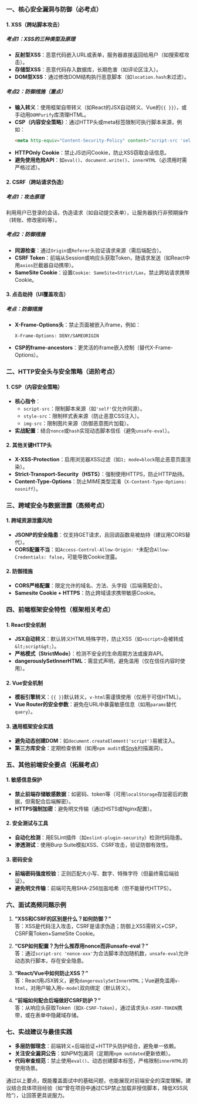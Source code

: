 
### **一、核心安全漏洞与防御（必考点）**
#### **1. XSS（跨站脚本攻击）**
##### **考点1：XSS的三种类型及原理**
- **反射型XSS**：恶意代码嵌入URL或表单，服务器直接返回给用户（如搜索框攻击）。
- **存储型XSS**：恶意代码存入数据库，长期危害（如评论区注入）。
- **DOM型XSS**：通过修改DOM结构执行恶意脚本（如`location.hash`未过滤）。

##### **考点2：防御措施（重点）**
- **输入转义**：使用框架自带转义（如React的JSX自动转义、Vue的`{{ }}`），或手动用`DOMPurify`库清理HTML。
- **CSP（内容安全策略）**：通过HTTP头或meta标签限制可执行脚本来源，例如：
  ```html
  <meta http-equiv="Content-Security-Policy" content="script-src 'self' https://cdn.example.com">
  ```
- **HTTPOnly Cookie**：禁止JS访问Cookie，防止XSS窃取会话信息。
- **避免使用危险API**：如`eval()`、`document.write()`、`innerHTML`（必须用时需严格过滤）。

#### **2. CSRF（跨站请求伪造）**
##### **考点1：攻击原理**
利用用户已登录的会话，伪造请求（如自动提交表单），让服务器执行非预期操作（转账、修改密码等）。

##### **考点2：防御措施**
- **同源检查**：通过`Origin`或`Referer`头验证请求来源（需后端配合）。
- **CSRF Token**：前端从Session或响应头获取Token，随请求发送（如React中用`axios`拦截器自动携带）。
- **SameSite Cookie**：设置`Cookie: SameSite=Strict/Lax`，禁止跨站请求携带Cookie。

#### **3. 点击劫持（UI覆盖攻击）**
##### **考点：防御措施**
- **X-Frame-Options头**：禁止页面被嵌入iframe，例如：
  ```http
  X-Frame-Options: DENY/SAMEORIGIN
  ```
- **CSP的frame-ancestors**：更灵活的iframe嵌入控制（替代X-Frame-Options）。


### **二、HTTP安全头与安全策略（进阶考点）**
#### **1. CSP（内容安全策略）**
- **核心指令**：
  - `script-src`：限制脚本来源（如`'self'`仅允许同源）。
  - `style-src`：限制样式表来源（防止恶意CSS注入）。
  - `img-src`：限制图片来源（防御恶意图片加载）。
- **实战配置**：结合`nonce`或`hash`实现动态脚本信任（避免`unsafe-eval`）。

#### **2. 其他关键HTTP头**
- **X-XSS-Protection**：启用浏览器XSS过滤（如`1; mode=block`阻止恶意页面渲染）。
- **Strict-Transport-Security（HSTS）**：强制使用HTTPS，防止HTTP劫持。
- **Content-Type-Options**：防止MIME类型混淆（`X-Content-Type-Options: nosniff`）。


### **三、跨域安全与数据泄露（高频考点）**
#### **1. 跨域资源泄露风险**
- **JSONP的安全隐患**：仅支持GET请求，且回调函数易被劫持（建议用CORS替代）。
- **CORS配置不当**：如`Access-Control-Allow-Origin: *`未配合`Allow-Credentials: false`，可能导致Cookie泄露。

#### **2. 防御措施**
- **CORS严格配置**：限定允许的域名、方法、头字段（后端需配合）。
- **Samesite Cookie + HTTPS**：防止跨域请求携带敏感Cookie。


### **四、前端框架安全特性（框架相关考点）**
#### **1. React安全机制**
- **JSX自动转义**：默认转义HTML特殊字符，防止XSS（如`<script>`会被转成`&lt;script&gt;`）。
- **严格模式（StrictMode）**：检测不安全的生命周期方法或废弃API。
- **dangerouslySetInnerHTML**：需显式声明，避免滥用（仅在信任内容时使用）。

#### **2. Vue安全机制**
- **模板引擎转义**：`{{ }}`默认转义，`v-html`需谨慎使用（仅用于可信HTML）。
- **Vue Router的安全参数**：避免在URL中暴露敏感信息（如用`params`替代`query`）。

#### **3. 通用框架安全实践**
- **避免动态创建DOM**：如`document.createElement('script')`易被注入。
- **第三方库安全**：定期检查依赖（如用`npm audit`或[Snyk](https://snyk.io/)扫描漏洞）。


### **五、其他前端安全要点（拓展考点）**
#### **1. 敏感信息保护**
- **禁止前端存储敏感数据**：如密码、token等（可用`localStorage`存加密后的数据，但需配合后端解密）。
- **HTTPS强制加密**：避免明文传输（通过HSTS或Nginx配置）。

#### **2. 安全测试与工具**
- **自动化检测**：用ESLint插件（如`eslint-plugin-security`）检测代码隐患。
- **渗透测试**：使用Burp Suite模拟XSS、CSRF攻击，验证防御有效性。

#### **3. 密码安全**
- **前端密码强度校验**：正则匹配大小写、数字、特殊字符（但最终需后端验证）。
- **避免明文传输**：前端可先用SHA-256加盐哈希（但不能替代HTTPS）。


### **六、面试高频问题示例**
1. **“XSS和CSRF的区别是什么？如何防御？”**  
   答：XSS是代码注入攻击，CSRF是请求伪造；防御上XSS需转义+CSP，CSRF需Token+SameSite Cookie。

2. **“CSP如何配置？为什么推荐用nonce而非unsafe-eval？”**  
   答：通过`script-src 'nonce-xxx'`为合法脚本添加随机数，`unsafe-eval`允许动态执行脚本，存在安全隐患。

3. **“React/Vue中如何防止XSS？”**  
   答：React用JSX转义，避免`dangerouslySetInnerHTML`；Vue避免滥用`v-html`，对用户输入用`v-model`双向绑定（默认转义）。

4. **“前端如何配合后端做好CSRF防护？”**  
   答：从响应头获取Token（如`X-CSRF-Token`），通过请求头`X-XSRF-TOKEN`携带，或在表单中隐藏域存储。


### **七、实战建议与最佳实践**
- **多层防御理念**：前端转义+后端验证+HTTP头防护结合，避免单一依赖。
- **关注安全漏洞公告**：如NPM包漏洞（定期用`npm outdated`更新依赖）。
- **代码审查规范**：禁止使用`eval()`、动态创建脚本标签，严格限制`innerHTML`的使用场景。


通过以上要点，既能覆盖面试中的基础问题，也能展现对前端安全的深度理解。建议结合具体项目经验（如“曾在项目中通过CSP禁止加载非授信脚本，降低XSS风险”），让回答更具说服力。